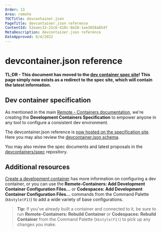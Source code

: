 ```yaml
---
Order: 13
Area: remote
TOCTitle: devcontainer.json
PageTitle: devcontainer.json reference
ContentId: 52eaec33-21c6-410c-8e10-1ee3658a854f
MetaDescription: devcontainer.json reference
DateApproved: 8/4/2022
---
```

# devcontainer.json reference

**TL;DR - This document has moved to the [dev container spec site](https://containers.dev/implementors/json_reference/)! This page simply now exists as a redirect to the spec site, which will contain the latest information.**

## Dev container specification

As mentioned in the main [Remote - Containers documentation](/docs/remote/containers.md), we're creating the **Development Containers Specification** to empower anyone in any tool to configure a consistent dev environment.

The devcontainer.json reference is [now hosted on the specification site](https://containers.dev/implementors/json_reference/). Here you may also review the [devcontainer.json schema](https://containers.dev/implementors/json_schema/).

You may also review the spec documents and latest proposals in the [devcontainers/spec](https://github.com/devcontainers/spec/tree/main/docs/specs) repository.

## Additional resources

[Create a development container](/docs/remote/create-dev-container.md) has more information on configuring a dev container, or you can use the **Remote-Containers: Add Development Container Configuration Files...** or **Codespaces: Add Development Container Configuration Files...** commands from the Command Palette (`kbstyle(F1)`) to add a wide variety of base configurations.

> **Tip:** If you've already built a container and connected to it, be sure to run **Remote-Containers: Rebuild Container** or **Codespaces: Rebuild Container** from the Command Palette (`kbstyle(F1)`) to pick up any changes you make.